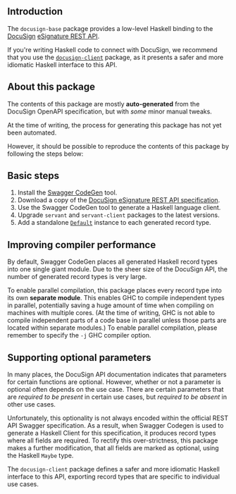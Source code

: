 ## Introduction

The `docusign-base` package provides a low-level Haskell binding to the [DocuSign](https://www.docusign.com/) [eSignature REST API](https://github.com/docusign/eSign-OpenAPI-Specification).

If you're writing Haskell code to connect with DocuSign, we recommend that you use the [`docusign-client`](https://github.com/capital-match/docusign-client) package, as it presents a safer and more idiomatic Haskell interface to this API.

## About this package

The contents of this package are mostly **auto-generated** from the DocuSign OpenAPI specification, but with *some* minor manual tweaks.

At the time of writing, the process for generating this package has not yet been automated.

However, it should be possible to reproduce the contents of this package by following the steps below:

## Basic steps

1. Install the [Swagger CodeGen](https://github.com/swagger-api/swagger-codegen) tool.
2. Download a copy of the [DocuSign eSignature REST API specification](https://github.com/docusign/eSign-OpenAPI-Specification/blob/master/esignature.rest.swagger.json).
3. Use the Swagger CodeGen tool to generate a Haskell language client.
4. Upgrade `servant` and `servant-client` packages to the latest versions.
5. Add a standalone [`Default`](http://hackage.haskell.org/package/data-default) instance to each generated record type.

## Improving compiler performance

By default, Swagger CodeGen places all generated Haskell record types into one single giant module. Due to the sheer size of the DocuSign API, the number of generated record types is very large.

To enable parallel compilation, this package places every record type into its own **separate module**. This enables GHC to compile independent types in parallel, potentially saving a huge amount of time when compiling on machines with multiple cores. (At the time of writing, GHC is not able to compile independent parts of a code base in parallel unless those parts are located within separate modules.) To enable parallel compilation, please remember to specify the `-j` GHC compiler option.

## Supporting optional parameters

In many places, the DocuSign API documentation indicates that parameters for certain functions are optional. However, whether or not a parameter is optional often depends on the use case. There are certain parameters that are *required to be present* in certain use cases, but *required to be absent* in other use cases.

Unfortunately, this optionality is not always encoded within the official REST API Swagger specification. As a result, when Swagger Codegen is used to generate a Haskell Client for this specification, it produces record types where all fields are required. To rectify this over-strictness, this package makes a further modification, that all fields are marked as optional, using the Haskell `Maybe` type.

The `docusign-client` package defines a safer and more idiomatic Haskell interface to this API, exporting record types that are specific to individual use cases.
